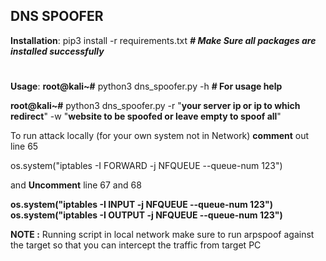 ﻿## DNS SPOOFER
**Installation**:
pip3 install -r requirements.txt     ***# Make Sure all packages are installed successfully***
#


**Usage**:
**root@kali~#** python3 dns_spoofer.py -h  **# For usage help**

**root@kali~#** python3 dns_spoofer.py -r "**your server ip or ip to which redirect**" -w "**website to be spoofed or leave empty to spoof all**"
 
 To run attack locally (for your own system not in Network) **comment** out line 65
 
 os.system("iptables -I FORWARD -j NFQUEUE --queue-num 123")
 
and **Uncomment** line 67 and 68

**os.system("iptables -I INPUT -j NFQUEUE --queue-num 123")  
 os.system("iptables -I OUTPUT -j NFQUEUE --queue-num 123")**

**NOTE :**
Running script in local network make sure to run arpspoof against the target so that you can intercept the traffic from target PC
